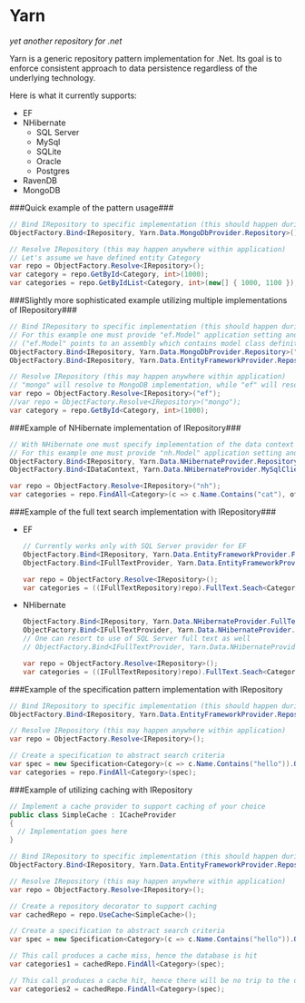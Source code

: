 Yarn
====
*yet another repository for .net*

Yarn is a generic repository pattern implementation for .Net.
Its goal is to enforce consistent approach to data persistence regardless of the underlying technology.

Here is what it currently supports:
- EF
- NHibernate
  - SQL Server
  - MySql
  - SQLite
  - Oracle
  - Postgres
- RavenDB
- MongoDB

###Quick example of the pattern usage###

```c#
// Bind IRepository to specific implementation (this should happen during application startup)
ObjectFactory.Bind<IRepository, Yarn.Data.MongoDbProvider.Repository>();

// Resolve IRepository (this may happen anywhere within application)
// Let's assume we have defined entity Category
var repo = ObjectFactory.Resolve<IRepository>();
var category = repo.GetById<Category, int>(1000);
var categories = repo.GetByIdList<Category, int>(new[] { 1000, 1100 });
```

###Slightly more sophisticated example utilizing multiple implementations of IRepository###

```c#
// Bind IRepository to specific implementation (this should happen during application startup)
// For this example one must provide "ef.Model" application setting and "ef.Connection" connection string setting
// ("ef.Model" points to an assembly which contains model class definition)
ObjectFactory.Bind<IRepository, Yarn.Data.MongoDbProvider.Repository>("mongo");
ObjectFactory.Bind<IRepository, Yarn.Data.EntityFrameworkProvider.Repository>("ef");

// Resolve IRepository (this may happen anywhere within application)
// "mongo" will resolve to MongoDB implementation, while "ef" will resolve to EF implementation
var repo = ObjectFactory.Resolve<IRepository>("ef");
//var repo = ObjectFactory.Resolve<IRepository>("mongo");
var category = repo.GetById<Category, int>(1000);
```

###Example of NHibernate implementation of IRepository###

```c#
// With NHibernate one must specify implementation of the data context to be used with repository
// For this example one must provide "nh.Model" application setting and "nh.Connection" connection string setting
ObjectFactory.Bind<IRepository, Yarn.Data.NHibernateProvider.Repository>("nh");
ObjectFactory.Bind<IDataContext, Yarn.Data.NHibernateProvider.MySqlClient.MySqlDataContext>("nh");

var repo = ObjectFactory.Resolve<IRepository>("nh");
var categories = repo.FindAll<Category>(c => c.Name.Contains("cat"), offset: 50, limit: 10);
```

###Example of the full text search implementation with IRepository###

- EF

  ```c#
  // Currently works only with SQL Server provider for EF
  ObjectFactory.Bind<IRepository, Yarn.Data.EntityFrameworkProvider.FullTextRepository>();
  ObjectFactory.Bind<IFullTextProvider, Yarn.Data.EntityFrameworkProvider.SqlClient.SqlFullTextProvider>();
  
  var repo = ObjectFactory.Resolve<IRepository>();
  var categories = ((IFullTextRepository)repo).FullText.Seach<Category>("hello world");
  ```

- NHibernate

  ```c#
  ObjectFactory.Bind<IRepository, Yarn.Data.NHibernateProvider.FullTextRepository>();
  ObjectFactory.Bind<IFullTextProvider, Yarn.Data.NHibernateProvider.LuceneClient.LuceneFullTextProvider>();
  // One can resort to use of SQL Server full text as well
  // ObjectFactory.Bind<IFullTextProvider, Yarn.Data.NHibernateProvider.SqlClient.SqlFullTextProvider>();
  
  var repo = ObjectFactory.Resolve<IRepository>();
  var categories = ((IFullTextRepository)repo).FullText.Seach<Category>("hello world");
  ```
  
###Example of the specification pattern implementation with IRepository

```c#
// Bind IRepository to specific implementation (this should happen during application startup)
ObjectFactory.Bind<IRepository, Yarn.Data.EntityFrameworkProvider.Repository>();

// Resolve IRepository (this may happen anywhere within application)
var repo = ObjectFactory.Resolve<IRepository>();

// Create a specification to abstract search criteria
var spec = new Specification<Category>(c => c.Name.Contains("hello")).Or(c => c.Name.Contains("world"));
var categories = repo.FindAll<Category>(spec);
```

###Example of utilizing caching with IRepository

```c#
// Implement a cache provider to support caching of your choice
public class SimpleCache : ICacheProvider
{
  // Implementation goes here
}

// Bind IRepository to specific implementation (this should happen during application startup)
ObjectFactory.Bind<IRepository, Yarn.Data.EntityFrameworkProvider.Repository>();

// Resolve IRepository (this may happen anywhere within application)
var repo = ObjectFactory.Resolve<IRepository>();

// Create a repository decorator to support caching
var cachedRepo = repo.UseCache<SimpleCache>();

// Create a specification to abstract search criteria
var spec = new Specification<Category>(c => c.Name.Contains("hello")).Or(c => c.Name.Contains("world"));

// This call produces a cache miss, hence the database is hit
var categories1 = cachedRepo.FindAll<Category>(spec);

// This call produces a cache hit, hence there will be no trip to the database
var categories2 = cachedRepo.FindAll<Category>(spec);
```
